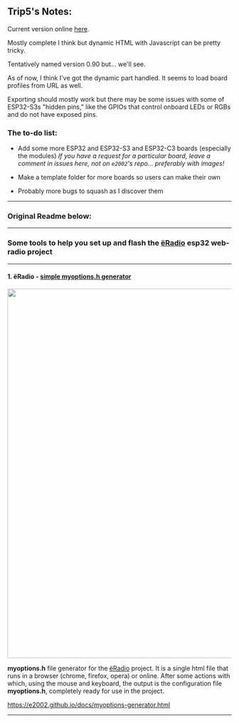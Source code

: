 ## Trip5's Notes:

Current version online [here](https://trip5.github.io/yoradio-docs/docs/myoptions-generator.html).

Mostly complete I think but dynamic HTML with Javascript can be pretty tricky.

Tentatively named version 0.90 but... we'll see.

As of now, I think I've got the dynamic part handled.  It seems to load board profiles from URL as well.

Exporting should mostly work but there may be some issues with some of ESP32-S3s "hidden pins," like the GPIOs that control onboard LEDs or RGBs and do not have exposed pins.

### The to-do list:

* Add some more ESP32 and ESP32-S3 and ESP32-C3 boards (especially the modules)
_If you have a request for a particular board, leave a comment in issues here, not on `e2002`'s repo... preferably with images!_

* Make a template folder for more boards so users can make their own

* Probably more bugs to squash as I discover them

---
### Original Readme below:
---

### Some tools to help you set up and flash the [ёRadio](https://github.com/e2002/yoradio) esp32 web-radio project
---
#### 1. ёRadio - [simple myoptions.h generator](https://e2002.github.io/docs/myoptions-generator.html)
<img src="images/myoptions-generator.jpg" width="830" height="auto">


**myoptions.h** file generator for the [ёRadio](https://github.com/e2002/yoradio) project.
It is a single html file that runs in a browser (chrome, firefox, opera) or online.
After some actions with which, using the mouse and keyboard, the output is the configuration file **myoptions.h**, completely ready for use in the project.

https://e2002.github.io/docs/myoptions-generator.html

---